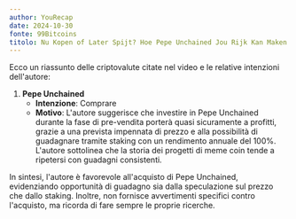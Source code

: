 ```yaml
---
author: YouRecap
date: 2024-10-30
fonte: 99Bitcoins
titolo: Nu Kopen of Later Spijt? Hoe Pepe Unchained Jou Rijk Kan Maken!
---
```


Ecco un riassunto delle criptovalute citate nel video e le relative intenzioni dell'autore:

1. **Pepe Unchained**
   - **Intenzione**: Comprare
   - **Motivo**: L'autore suggerisce che investire in Pepe Unchained durante la fase di pre-vendita porterà quasi sicuramente a profitti, grazie a una prevista impennata di prezzo e alla possibilità di guadagnare tramite staking con un rendimento annuale del 100%. L'autore sottolinea che la storia dei progetti di meme coin tende a ripetersi con guadagni consistenti.

In sintesi, l'autore è favorevole all'acquisto di Pepe Unchained, evidenziando opportunità di guadagno sia dalla speculazione sul prezzo che dallo staking. Inoltre, non fornisce avvertimenti specifici contro l'acquisto, ma ricorda di fare sempre le proprie ricerche.
